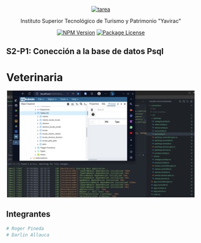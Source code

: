 <p align="center">
  <a href="http://nestjs.com/" target="blank"><img src="https://yavirac.edu.ec/img/Logo%20Yavirac.png" width="200" alt="tarea" /></a>
</p>


[circleci-image]: https://th.bing.com/th/id/OIP.2l8m65UEPCUNqZNd-Vqn_QHaHa?pid=ImgDet&rs=1
[circleci-url]: https://circleci.com/gh/nestjs/nest

  <p align="center">Instituto Superior Tecnológico de Turismo y Patrimonio "Yavirac"</p>
    <p align="center">
<a href="https://www.npmjs.com/~nestjscore" target="_blank"><img src="https://img.shields.io/npm/v/@nestjs/core.svg" alt="NPM Version" /></a>
<a href="https://www.npmjs.com/~nestjscore" target="_blank"><img src="https://img.shields.io/npm/l/@nestjs/core.svg" alt="Package License" /></a>

## S2-P1: Conección a la base de datos Psql

# Veterinaria
<p align="center">
  <a href="http://nestjs.com/" target="blank"><img src="https://github.com/darlinmel/AplicacionesWeb/blob/main/connection/taller2.png" width="500" alt="tarea" /></a>
</p>


## Integrantes

```bash
# Roger Pineda
# Darlin Allauca
```
